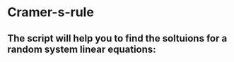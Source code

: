 # Cramer-s-rule
## The script will help you to find the soltuions for a random system linear equations:
